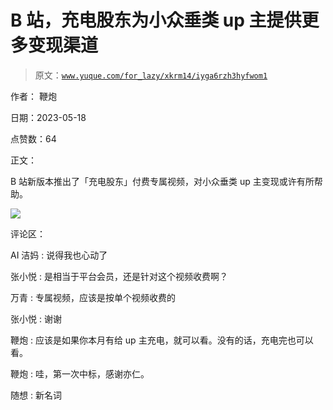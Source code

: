 # B 站，充电股东为小众垂类 up 主提供更多变现渠道

> 原文：[`www.yuque.com/for_lazy/xkrm14/iyga6rzh3hyfwom1`](https://www.yuque.com/for_lazy/xkrm14/iyga6rzh3hyfwom1)

作者： 鞭炮

日期：2023-05-18

点赞数：64

正文：

B 站新版本推出了「充电股东」付费专属视频，对小众垂类 up 主变现或许有所帮助。

![](img/de23f51a1bea8234d9b99b2a39e9072e.png)

评论区：

AI 洁妈 : 说得我也心动了

张小悦 : 是相当于平台会员，还是针对这个视频收费啊？

万青 : 专属视频，应该是按单个视频收费的

张小悦 : 谢谢

鞭炮 : 应该是如果你本月有给 up 主充电，就可以看。没有的话，充电完也可以看。

鞭炮 : 哇，第一次中标，感谢亦仁。

随想 : 新名词



